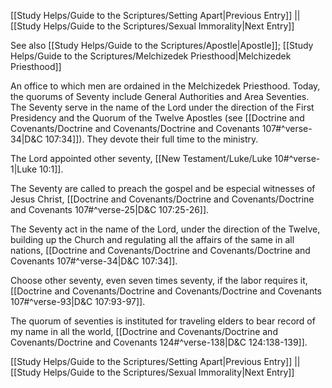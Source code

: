[[Study Helps/Guide to the Scriptures/Setting Apart|Previous Entry]]  ||  [[Study Helps/Guide to the Scriptures/Sexual Immorality|Next Entry]]

 See also [[Study Helps/Guide to the Scriptures/Apostle|Apostle]]; [[Study Helps/Guide to the Scriptures/Melchizedek Priesthood|Melchizedek Priesthood]]

 An office to which men are ordained in the Melchizedek Priesthood. Today, the quorums of Seventy include General Authorities and Area Seventies. The Seventy serve in the name of the Lord under the direction of the First Presidency and the Quorum of the Twelve Apostles (see [[Doctrine and Covenants/Doctrine and Covenants/Doctrine and Covenants 107#^verse-34|D&C 107:34]]). They devote their full time to the ministry.

 The Lord appointed other seventy, [[New Testament/Luke/Luke 10#^verse-1|Luke 10:1]].

 The Seventy are called to preach the gospel and be especial witnesses of Jesus Christ, [[Doctrine and Covenants/Doctrine and Covenants/Doctrine and Covenants 107#^verse-25|D&C 107:25-26]].

 The Seventy act in the name of the Lord, under the direction of the Twelve, building up the Church and regulating all the affairs of the same in all nations, [[Doctrine and Covenants/Doctrine and Covenants/Doctrine and Covenants 107#^verse-34|D&C 107:34]].

 Choose other seventy, even seven times seventy, if the labor requires it, [[Doctrine and Covenants/Doctrine and Covenants/Doctrine and Covenants 107#^verse-93|D&C 107:93-97]].

 The quorum of seventies is instituted for traveling elders to bear record of my name in all the world, [[Doctrine and Covenants/Doctrine and Covenants/Doctrine and Covenants 124#^verse-138|D&C 124:138-139]].

[[Study Helps/Guide to the Scriptures/Setting Apart|Previous Entry]]  ||  [[Study Helps/Guide to the Scriptures/Sexual Immorality|Next Entry]]